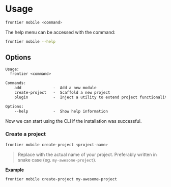# Usage

```bash
frontier mobile <command>
```

The help menu can be accessed with the command:

```bash
frontier mobile --help
```

## Options

```txt
Usage:
  frontier <command>

Commands:
    add              -  Add a new module
    create-project   -  Scaffold a new project
    plugin           -  Inject a utility to extend project functionality

Options:
    --help           -  Show help information
```

Now we can start using the CLI if the installation was successful.


### Create a project

```bash
frontier mobile create-project <project-name>
```
> Replace <project-name> with the actual name of your project. Preferably written in snake case (eg. `my-awesome-project`).

**Example**
```bash
frontier mobile create-project my-awesome-project
```
